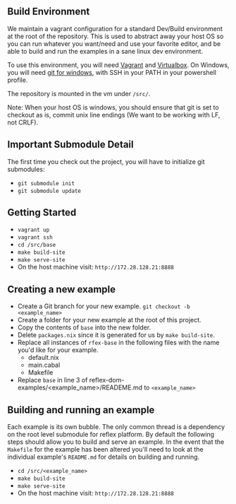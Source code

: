 ## Build Environment

We maintain a vagrant configuration for a standard Dev/Build environment at the root of the repository. This is used to abstract away your host OS so you can run whatever you want/need and use your favorite editor, and be able to build and run the examples in a sane linux dev environment.

To use this environment, you will need [Vagrant](https://www.vagrantup.com/) and [Virtualbox](https://www.virtualbox.org/wiki/Downloads).
On Windows, you will need [git for windows](https://git-scm.com/download/win), with SSH in your PATH in your powershell profile.

The repository is mounted in the vm under `/src/`.

Note: When your host OS is windows, you should ensure that git is set to checkout as is, commit unix line endings (We want to be working with LF, not CRLF).

## Important Submodule Detail

The first time you check out the project, you will have to initialize git submodules:
+ `git submodule init`
+ `git submodule update`

## Getting Started

+ `vagrant up`
+ `vagrant ssh`
+ `cd /src/base`
+ `make build-site`
+ `make serve-site`
+ On the host machine visit: `http://172.28.128.21:8888`

## Creating a new example

+ Create a Git branch for your new example. `git checkout -b <example_name>`
+ Create a folder for your new example at the root of this project.
+ Copy the contents of `base` into the new folder.
+ Delete `packages.nix` since it is generated for us by `make build-site`.
+ Replace all instances of `rfex-base` in the following files with the name you'd like for your example.
  + default.nix
  + main.cabal
  + Makefile
+ Replace `base` in line 3 of reflex-dom-examples/<example_name>/READEME.md to `<example_name>`

## Building and running an example

Each example is its own bubble. The only common thread is a dependency on the root level submodule for reflex platform. By default the following steps should allow you to build and serve an example. In the event that the `Makefile` for the example has been altered you'll need to look at the individual example's `README.md` for details on building and running.

+ `cd /src/<example_name>`
+ `make build-site`
+ `make serve-site`
+ On the host machine visit: `http://172.28.128.21:8888`
